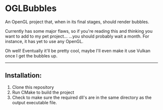 # OGLBubbles
An OpenGL project that, when in its final stages, should render bubbles.

Currently has some major flaws, so if you're reading this and thinking you want to add to my pet project...
...you should probably wait a month.
For instance, it has yet to use any OpenGL.

Oh well! Eventually it'll be pretty cool, maybe I'll even make it use Vulkan once I get the bubbles up.

------------------------------------------------------------------------------------------------------------
Installation:
------------------------------------------------------------------------------------------------------------
1. Clone this repository
2. Run CMake to build the project
3. Check to make sure the required dll's are in the same directory as the output executable file.
